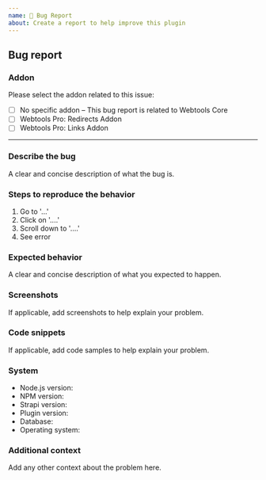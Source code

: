 ```yaml
---
name: 🐛 Bug Report
about: Create a report to help improve this plugin
---
```


<!--
Hello 👋 Thank you for submitting an issue.
-->

## Bug report

### Addon

Please select the addon related to this issue:

- [ ] No specific addon – This bug report is related to Webtools Core
- [ ] Webtools Pro: Redirects Addon  
- [ ] Webtools Pro: Links Addon  

---

### Describe the bug

A clear and concise description of what the bug is.

### Steps to reproduce the behavior

1. Go to '...'
2. Click on '....'
3. Scroll down to '....'
4. See error

### Expected behavior

A clear and concise description of what you expected to happen.

### Screenshots

If applicable, add screenshots to help explain your problem.

### Code snippets

If applicable, add code samples to help explain your problem.

### System

- Node.js version: <!-- Please ensure you are using the Node LTS version (v12 / v14) -->
- NPM version:
- Strapi version:
- Plugin version:
- Database:
- Operating system:

### Additional context

Add any other context about the problem here.
